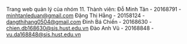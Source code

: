 Trang web quản lý của nhóm 11.
Thành viên:
Đỗ Minh Tân - 20168791 - minhtanleduan@gmail.com
Đặng Thị Hằng - 20158124 - dangthihang0504@gmail.com
Đinh Bá Chiến - 20168630 - chien.db168630@sis.hust.edu.vn
Đào Anh Vũ - 20168848 - vu.da168848@sis.hust.edu.vn
